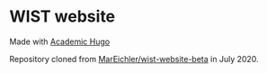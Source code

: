 # WIST website
Made with [Academic Hugo](https://sourcethemes.com/academic/) 

Repository cloned from [MarEichler/wist-website-beta](https://github.com/MarEichler/wist-website-beta) in July 2020.  
